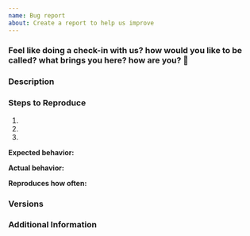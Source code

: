 ```yaml
---
name: Bug report
about: Create a report to help us improve
---
```


### Feel like doing a check-in with us? how would you like to be called? what brings you here? how are you? 🤩

<!-- Feel free to share freely, we love this and to this all the time in the org -->

### Description

<!-- Description of the issue -->

### Steps to Reproduce

1. <!-- First Step -->
2. <!-- Second Step -->
3. <!-- and so on… -->

**Expected behavior:**

<!-- What you expect to happen -->

**Actual behavior:**

<!-- What actually happens -->

**Reproduces how often:**

<!-- What percentage of the time does it reproduce? -->

### Versions

<!-- You can get this information from your app's profile page or if it is an unreleased version you can reference the latest commit hash you're on. -->

### Additional Information

<!-- Any additional information, configuration or data that might be necessary to reproduce the issue. -->

